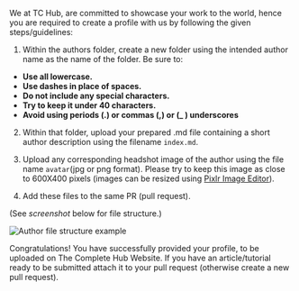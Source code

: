 We at TC Hub, are committed to showcase your work to the world, hence you are required to create a profile with us by following the given steps/guidelines: 

1. Within the authors folder, create a new folder using the intended author name as the name of the folder. 
Be sure to:
- **Use all lowercase.**
- **Use dashes in place of spaces.**
- **Do not include any special characters.**
- **Try to keep it under 40 characters.**
- **Avoid using periods (.) or commas (,) or (_ ) underscores**

2. Within that folder, upload your prepared .md file containing a short author description using the filename `index.md`. 

3. Upload any corresponding headshot image of the author using the file name `avatar`(jpg or png format). Please try to keep this image as close to 600X400 pixels (images can be resized using [Pixlr Image Editor](https://pixlr.com/e)). 

4. Add these files to the same PR (pull request).

(See *screenshot* below for file structure.)

![Author file structure example](https://i.ibb.co/XJBs5wT/Screenshot-2022-08-04-at-09-23-48.png)


Congratulations! You have successfully provided your profile, to be uploaded on The Complete Hub Website. If you have an article/tutorial ready to be submitted attach it to your pull request (otherwise create a new pull request).